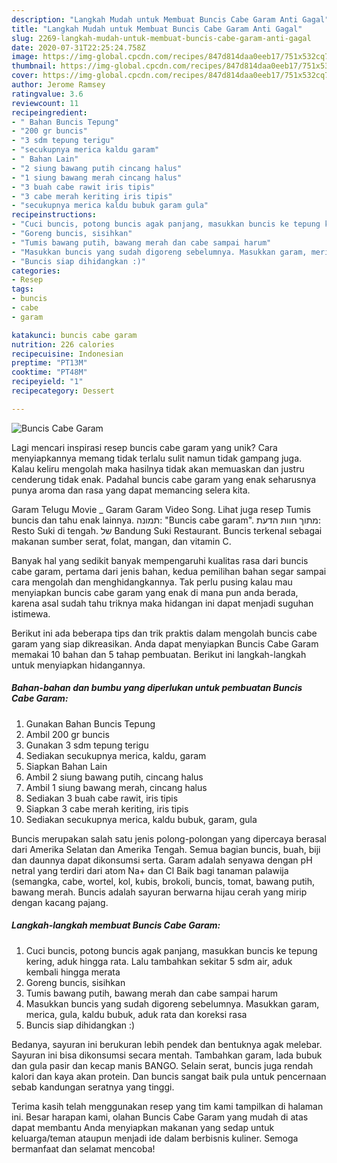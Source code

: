 ```yaml
---
description: "Langkah Mudah untuk Membuat Buncis Cabe Garam Anti Gagal"
title: "Langkah Mudah untuk Membuat Buncis Cabe Garam Anti Gagal"
slug: 2269-langkah-mudah-untuk-membuat-buncis-cabe-garam-anti-gagal
date: 2020-07-31T22:25:24.758Z
image: https://img-global.cpcdn.com/recipes/847d814daa0eeb17/751x532cq70/buncis-cabe-garam-foto-resep-utama.jpg
thumbnail: https://img-global.cpcdn.com/recipes/847d814daa0eeb17/751x532cq70/buncis-cabe-garam-foto-resep-utama.jpg
cover: https://img-global.cpcdn.com/recipes/847d814daa0eeb17/751x532cq70/buncis-cabe-garam-foto-resep-utama.jpg
author: Jerome Ramsey
ratingvalue: 3.6
reviewcount: 11
recipeingredient:
- " Bahan Buncis Tepung"
- "200 gr buncis"
- "3 sdm tepung terigu"
- "secukupnya merica kaldu garam"
- " Bahan Lain"
- "2 siung bawang putih cincang halus"
- "1 siung bawang merah cincang halus"
- "3 buah cabe rawit iris tipis"
- "3 cabe merah keriting iris tipis"
- "secukupnya merica kaldu bubuk garam gula"
recipeinstructions:
- "Cuci buncis, potong buncis agak panjang, masukkan buncis ke tepung kering, aduk hingga rata. Lalu tambahkan sekitar 5 sdm air, aduk kembali hingga merata"
- "Goreng buncis, sisihkan"
- "Tumis bawang putih, bawang merah dan cabe sampai harum"
- "Masukkan buncis yang sudah digoreng sebelumnya. Masukkan garam, merica, gula, kaldu bubuk, aduk rata dan koreksi rasa"
- "Buncis siap dihidangkan :)"
categories:
- Resep
tags:
- buncis
- cabe
- garam

katakunci: buncis cabe garam 
nutrition: 226 calories
recipecuisine: Indonesian
preptime: "PT13M"
cooktime: "PT48M"
recipeyield: "1"
recipecategory: Dessert

---
```



![Buncis Cabe Garam](https://img-global.cpcdn.com/recipes/847d814daa0eeb17/751x532cq70/buncis-cabe-garam-foto-resep-utama.jpg)

Lagi mencari inspirasi resep buncis cabe garam yang unik? Cara menyiapkannya memang tidak terlalu sulit namun tidak gampang juga. Kalau keliru mengolah maka hasilnya tidak akan memuaskan dan justru cenderung tidak enak. Padahal buncis cabe garam yang enak seharusnya punya aroma dan rasa yang dapat memancing selera kita.

Garam Telugu Movie _ Garam Garam Video Song. Lihat juga resep Tumis buncis dan tahu enak lainnya. תמונה: &#34;Buncis cabe garam&#34;. מתוך חוות הדעת: ‪Resto Suki di tengah.‬ של ‪Bandung Suki Restaurant‬. Buncis terkenal sebagai makanan sumber serat, folat, mangan, dan vitamin C.

Banyak hal yang sedikit banyak mempengaruhi kualitas rasa dari buncis cabe garam, pertama dari jenis bahan, kedua pemilihan bahan segar sampai cara mengolah dan menghidangkannya. Tak perlu pusing kalau mau menyiapkan buncis cabe garam yang enak di mana pun anda berada, karena asal sudah tahu triknya maka hidangan ini dapat menjadi suguhan istimewa.


Berikut ini ada beberapa tips dan trik praktis dalam mengolah buncis cabe garam yang siap dikreasikan. Anda dapat menyiapkan Buncis Cabe Garam memakai 10 bahan dan 5 tahap pembuatan. Berikut ini langkah-langkah untuk menyiapkan hidangannya.

<!--inarticleads1-->

##### Bahan-bahan dan bumbu yang diperlukan untuk pembuatan Buncis Cabe Garam:

1. Gunakan  Bahan Buncis Tepung
1. Ambil 200 gr buncis
1. Gunakan 3 sdm tepung terigu
1. Sediakan secukupnya merica, kaldu, garam
1. Siapkan  Bahan Lain
1. Ambil 2 siung bawang putih, cincang halus
1. Ambil 1 siung bawang merah, cincang halus
1. Sediakan 3 buah cabe rawit, iris tipis
1. Siapkan 3 cabe merah keriting, iris tipis
1. Sediakan secukupnya merica, kaldu bubuk, garam, gula


Buncis merupakan salah satu jenis polong-polongan yang dipercaya berasal dari Amerika Selatan dan Amerika Tengah. Semua bagian buncis, buah, biji dan daunnya dapat dikonsumsi serta. Garam adalah senyawa dengan pH netral yang terdiri dari atom Na+ dan Cl Baik bagi tanaman palawija (semangka, cabe, wortel, kol, kubis, brokoli, buncis, tomat, bawang putih, bawang merah. Buncis adalah sayuran berwarna hijau cerah yang mirip dengan kacang pajang. 

<!--inarticleads2-->

##### Langkah-langkah membuat Buncis Cabe Garam:

1. Cuci buncis, potong buncis agak panjang, masukkan buncis ke tepung kering, aduk hingga rata. Lalu tambahkan sekitar 5 sdm air, aduk kembali hingga merata
1. Goreng buncis, sisihkan
1. Tumis bawang putih, bawang merah dan cabe sampai harum
1. Masukkan buncis yang sudah digoreng sebelumnya. Masukkan garam, merica, gula, kaldu bubuk, aduk rata dan koreksi rasa
1. Buncis siap dihidangkan :)


Bedanya, sayuran ini berukuran lebih pendek dan bentuknya agak melebar. Sayuran ini bisa dikonsumsi secara mentah. Tambahkan garam, lada bubuk dan gula pasir dan kecap manis BANGO. Selain serat, buncis juga rendah kalori dan kaya akan protein. Dan buncis sangat baik pula untuk pencernaan sebab kandungan seratnya yang tinggi. 

Terima kasih telah menggunakan resep yang tim kami tampilkan di halaman ini. Besar harapan kami, olahan Buncis Cabe Garam yang mudah di atas dapat membantu Anda menyiapkan makanan yang sedap untuk keluarga/teman ataupun menjadi ide dalam berbisnis kuliner. Semoga bermanfaat dan selamat mencoba!
